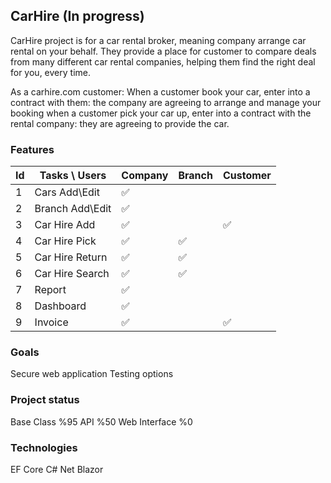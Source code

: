 ## CarHire (In progress)
CarHire project is for a car rental broker, meaning company arrange car rental on your behalf. 
They provide a place for customer to compare deals from many different car rental companies, helping them find the right deal for you, every time.

As a carhire.com  customer:
When a customer book your car, enter into a contract with them: the company are agreeing to arrange and manage your booking when a customer pick your car up,
enter into a contract with the rental company: they are agreeing to provide the car.

### Features

| Id | Tasks \ Users   | Company | Branch | Customer |
| -- | --------------- | - | - | - |
| 1  | Cars Add\Edit   | ✅ |  |  |
| 2  | Branch Add\Edit | ✅ |  |  |
| 3  | Car Hire Add    | ✅ |  | ✅ |
| 4  | Car Hire Pick   | ✅ | ✅ |  |
| 5  | Car Hire Return | ✅ | ✅ |  |
| 6  | Car Hire Search | ✅ | ✅ |  |
| 7  | Report          | ✅ |  |  |
| 8  | Dashboard       | ✅ |  |  |
| 9  | Invoice         | ✅ |  | ✅ |


### Goals

Secure web application 
Testing options

### Project status

Base Class %95
API        %50
Web Interface %0


### Technologies

EF Core
C# 
Net
Blazor







